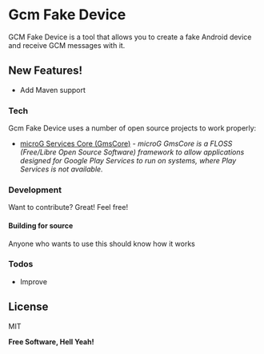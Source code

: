 # Gcm Fake Device

GCM Fake Device is a tool that allows you to create a fake Android device and receive GCM messages with it.

## New Features!

- Add Maven support

### Tech

Gcm Fake Device uses a number of open source projects to work properly:

* [microG Services Core (GmsCore)] - *microG GmsCore is a FLOSS (Free/Libre Open Source Software) framework to allow
  applications designed for Google Play Services to run on systems, where Play Services is not available.*

### Development

Want to contribute? Great!
Feel free!

#### Building for source

Anyone who wants to use this should know how it works

### Todos

- Improve

License
----

MIT

**Free Software, Hell Yeah!**

[//]: # (These are reference links used in the body of this note and get stripped out when the markdown processor does its job. There is no need to format nicely because it shouldn't be seen. Thanks SO - http://stackoverflow.com/questions/4823468/store-comments-in-markdown-syntax)

[microG Services Core (GmsCore)]: <https://github.com/microg/GmsCore>
